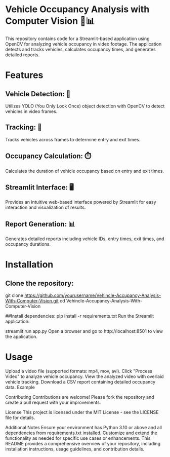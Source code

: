 # Vehicle Occupancy Analysis with Computer Vision 🚗📊


This repository contains code for a Streamlit-based application using OpenCV for analyzing vehicle occupancy in video footage. The application detects and tracks vehicles, calculates occupancy times, and generates detailed reports.

# Features

## Vehicle Detection: 🚗
Utilizes YOLO (You Only Look Once) object detection with OpenCV to detect vehicles in video frames.

## Tracking: 🎯
Tracks vehicles across frames to determine entry and exit times.

## Occupancy Calculation: ⏱️
Calculates the duration of vehicle occupancy based on entry and exit times.

## Streamlit Interface: 🖥️
Provides an intuitive web-based interface powered by Streamlit for easy interaction and visualization of results.

## Report Generation: 📊
Generates detailed reports including vehicle IDs, entry times, exit times, and occupancy durations.

# Installation
## Clone the repository:
git clone https://github.com/yourusername/Vehincle-Accupancy-Analysis-With-Computer-Vision.git
cd Vehincle-Accupancy-Analysis-With-Computer-Vision

##Install dependencies:
pip install -r requirements.txt
Run the Streamlit application:

streamlit run app.py
Open a browser and go to http://localhost:8501 to view the application.

# Usage
Upload a video file (supported formats: mp4, mov, avi).
Click "Process Video" to analyze vehicle occupancy.
View the analyzed video with overlaid vehicle tracking.
Download a CSV report containing detailed occupancy data.
Example

Contributing
Contributions are welcome! Please fork the repository and create a pull request with your improvements.

License
This project is licensed under the MIT License - see the LICENSE file for details.

Additional Notes
Ensure your environment has Python 3.10 or above and all dependencies from requirements.txt installed.
Customize and extend the functionality as needed for specific use cases or enhancements.
This README provides a comprehensive overview of your repository, including installation instructions, usage guidelines, and contribution details.

